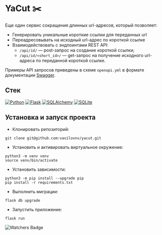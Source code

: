 # YaCut ✂️

Еще один сервис сокращения длинных url-адресов, который позволяет:
* Генерировать уникальные короткие ссылки для переданных url 
* Переадресовывать на исходный url-адрес по короткой ссылке
* Взаимодействовать с эндпоинтами REST API:
	- `/api/id/` — post-запрос на создание короткой ссылки; 
	- `/api/id/<short_id>/` — get-запрос на получение исходного url-адреса по переданной короткой ссылке. 
	
Примеры API запросов приведены в схеме `openapi.yml` в формате документации [Swagger](https://editor.swagger.io/).

## Стек

[![Python][Python-badge]][Python-url]
[![Flask][Flask-badge]][Flask-url]
[![SQLAlchemy][SQLAlchemy-badge]][SQLAlchemy-url]
[![SQLite][SQLite-badge]][SQLite-url]

## Установка и запуск проекта

* Клонировать репозиторий:

```
git clone git@github.com:vavilovnv/yacut.git
```

* Установить и активировать виртуальное окружение:
```
python3 -m venv venv
source venv/bin/activate
```

* Установить зависимости:

```
python3 -m pip install --upgrade pip
pip install -r requirements.txt
```

* Выполнить миграции: 
``` 
flask db upgrade 
```

* Запустить приложение: 
``` 
flask run
```

![Watchers Badge](https://img.shields.io/github/watchers/vavilovnv/yacut.svg])

<!-- MARKDOWN BADGES & URLs -->
[Python-badge]: https://img.shields.io/badge/python%203.9+-3670A0?style=for-the-badge&logo=python&logoColor=ffdd54

[Python-url]: https://www.python.org/

[Flask-badge]: https://img.shields.io/badge/flask-%23000.svg?style=for-the-badge&logo=flask&logoColor=white

[Flask-url]: https://flask.palletsprojects.com

[SQLAlchemy-badge]: https://img.shields.io/badge/sqlalchemy-fbfbfb?style=for-the-badge

[SQLAlchemy-url]: https://www.sqlalchemy.org/

[SQLite-badge]: https://img.shields.io/badge/SQLite-07405E?style=for-the-badge&logo=sqlite&logoColor=white

[SQLite-url]: https://sqlite.org/index.html

